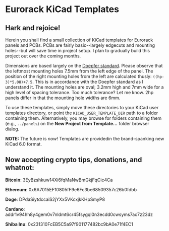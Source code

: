 # Eurorack KiCad Templates

## Hark and rejoice! ##

Herein you shall find a small collection of KiCad templates for Eurorack panels and PCBs. PCBs are fairly basic--largely edgecuts and mounting holes--but will save time in project setup. I plan to gradually build this project out over the coming months.

Dimensions are based largely on the [Doepfer standard](https://doepfer.de/a100_man/a100m_e.htm). Please observe that the leftmost mounting holes 7.5mm from the left edge of the panel. The position of the right mounting holes from the left are calculated thusly: `((hp-3)*5.08)+7.5`. This is in accordance with the Doepfer standard as I understand it. The mounting holes are oval; 3.2mm high and 7mm wide for a high level of spacing tolerance. Too much tolerance? Let me know. 2hp panels differ in that the mounting hole widths are 6mm.

To use these templates, simply move these directories to your KiCad user templates directory, or point the `KICAD_USER_TEMPLATE_DIR` path to a folder containing them. Alternatively, you may browse for folders containing them (e.g., `../panels`) on the **New Project from Template...** folder browser dialog. 

**NOTE:** The future is *now*! Templates are providedin the brand-spanking new KiCad 6.0 format. 

## Now accepting crypto tips, donations, and whatnot: ##

**Bitcoin**: 3EyBzshkuw14Xi6fqMaNwBmGkjFqCic4Ca

**Ethereum**: 0x6A7015EF10805fF9e6Fc3be68509357c26b0fdbb

**Doge**: DPdaSiytdccaiS2jYXx5VKcxjkKHpSmyP8

**Cardano**: addr1v94hh8y4gem0v7nldmt6cr45fsygql0n3ecdd0cwsyms7ac7z23dz

**Shiba Inu**: 0x231310FcEB5C5a97f901177482bc9bA0e71f4EC1
